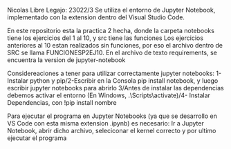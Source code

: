 Nicolas Libre Legajo: 23022/3
Se utiliza el entorno de Jupyter Notebook, implementado con la extension dentro del Visual Studio Code.

En este repositorio esta la practica 2 hecha, donde la carpeta notebooks tiene los ejercicios del 1 al 10, y src tiene las funciones 
Los ejercicios anteriores al 10 estan realizados sin funciones, por eso el archivo dentro de SRC se llama FUNCIONESP2EJ10.
En el archivo de texto requirements, se encuentra la version de jupyter-notebook

Considereaciones a tener para utilizar correctamente jupyter notebooks:
1- Instalar python y pip/2-Escribir en la Consola pip install notebook, y luego escribir jupyter notebooks para abrirlo
3/Antes de instalar las dependencias debemos activar el entorno (En Windows, .\Scripts\activate)/4- Instalar Dependencias, con !pip install nombre

Para ejecutar el programa en Jupyter Notebooks (ya que se desarrollo en VS Code con esta misma extension .ipynb) es necesario:
Ir a Jupyter Notebook, abrir dicho archivo, seleciconar el kernel correcto y por ultimo ejecutar el programa

